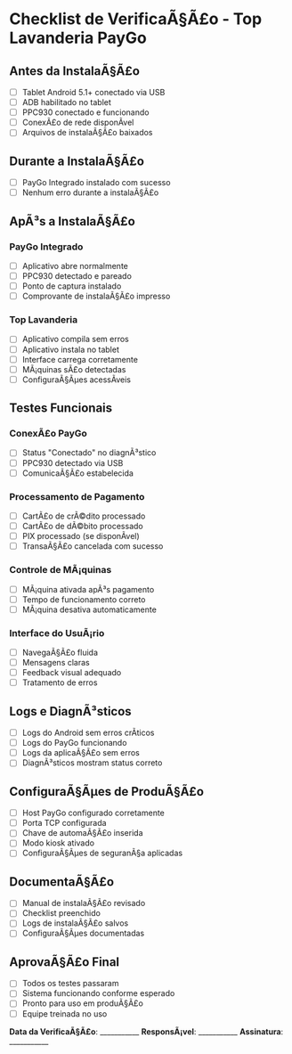 ﻿# Checklist de VerificaÃ§Ã£o - Top Lavanderia PayGo

## Antes da InstalaÃ§Ã£o

- [ ] Tablet Android 5.1+ conectado via USB
- [ ] ADB habilitado no tablet
- [ ] PPC930 conectado e funcionando
- [ ] ConexÃ£o de rede disponÃ­vel
- [ ] Arquivos de instalaÃ§Ã£o baixados

## Durante a InstalaÃ§Ã£o

- [ ] PayGo Integrado instalado com sucesso
- [ ] Nenhum erro durante a instalaÃ§Ã£o

## ApÃ³s a InstalaÃ§Ã£o

### PayGo Integrado
- [ ] Aplicativo abre normalmente
- [ ] PPC930 detectado e pareado
- [ ] Ponto de captura instalado
- [ ] Comprovante de instalaÃ§Ã£o impresso

### Top Lavanderia
- [ ] Aplicativo compila sem erros
- [ ] Aplicativo instala no tablet
- [ ] Interface carrega corretamente
- [ ] MÃ¡quinas sÃ£o detectadas
- [ ] ConfiguraÃ§Ãµes acessÃ­veis

## Testes Funcionais

### ConexÃ£o PayGo
- [ ] Status "Conectado" no diagnÃ³stico
- [ ] PPC930 detectado via USB
- [ ] ComunicaÃ§Ã£o estabelecida

### Processamento de Pagamento
- [ ] CartÃ£o de crÃ©dito processado
- [ ] CartÃ£o de dÃ©bito processado
- [ ] PIX processado (se disponÃ­vel)
- [ ] TransaÃ§Ã£o cancelada com sucesso

### Controle de MÃ¡quinas
- [ ] MÃ¡quina ativada apÃ³s pagamento
- [ ] Tempo de funcionamento correto
- [ ] MÃ¡quina desativa automaticamente

### Interface do UsuÃ¡rio
- [ ] NavegaÃ§Ã£o fluida
- [ ] Mensagens claras
- [ ] Feedback visual adequado
- [ ] Tratamento de erros

## Logs e DiagnÃ³sticos

- [ ] Logs do Android sem erros crÃ­ticos
- [ ] Logs do PayGo funcionando
- [ ] Logs da aplicaÃ§Ã£o sem erros
- [ ] DiagnÃ³sticos mostram status correto

## ConfiguraÃ§Ãµes de ProduÃ§Ã£o

- [ ] Host PayGo configurado corretamente
- [ ] Porta TCP configurada
- [ ] Chave de automaÃ§Ã£o inserida
- [ ] Modo kiosk ativado
- [ ] ConfiguraÃ§Ãµes de seguranÃ§a aplicadas

## DocumentaÃ§Ã£o

- [ ] Manual de instalaÃ§Ã£o revisado
- [ ] Checklist preenchido
- [ ] Logs de instalaÃ§Ã£o salvos
- [ ] ConfiguraÃ§Ãµes documentadas

## AprovaÃ§Ã£o Final

- [ ] Todos os testes passaram
- [ ] Sistema funcionando conforme esperado
- [ ] Pronto para uso em produÃ§Ã£o
- [ ] Equipe treinada no uso

**Data da VerificaÃ§Ã£o**: ___________
**ResponsÃ¡vel**: ___________
**Assinatura**: ___________
